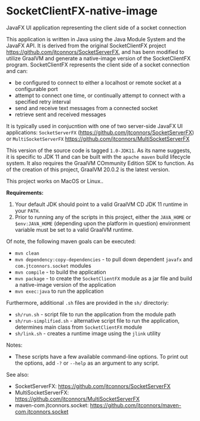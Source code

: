 # SocketClientFX-native-image
JavaFX UI application representing the client side of a socket connection

This application is written in Java using the Java Module System and the JavaFX API.  It is derived from the original SocketClientFX project https://github.com/jtconnors/SocketServerFX, and has benn modified to utilize GraalVM and generate a native-image version of the SocketClientFX program.  SocketClientFX represents the client side of a socket connection and can:

   - be configured to connect to either a localhost or remote socket at a configurable port
   - attempt to connect one time, or continually attempt to connect with a specified retry interval
   - send and receive text messages from a connected socket
   - retrieve sent and received messages

It is typically used in conjucntion with one of two server-side JavaFX UI applications:
```SocketServerFX``` (https://github.com/jtconnors/SocketServerFX)
or
```MultiSocketServerFX``` https://github.com/jtconnors/MultiSocketServerFX

This version of the source code is tagged ```1.0-JDK11```.  As its name suggests, it is specific to JDK 11 and can be built with the ```apache maven``` build lifecycle system.  It also requires the GraalVM COmmunity Edition SDK to function.  As of the creation of this project, GraalVM 20.0.2 is the latest version.

This project works on MacOS or Linux..

**Requirements:**
1. Your default JDK should point to a valid GraalVM CD JDK 11 runtime in your ```PATH```.
2. Prior to running any of the scripts in this project, either the ```JAVA_HOME``` or ```$env:JAVA_HOME``` (depending upon the platform in question) environment variable must be set to a valid GraalVM runtime.

Of note, the following maven goals can be executed:

   - ```mvn clean```
   - ```mvn dependency:copy-dependencies``` - to pull down dependent ```javafx``` and ```com.jtconnors.socket``` modules
   - ```mvn compile``` - to build the application
   - ```mvn package``` - to create the ```SocketClientFX``` module as a jar file and build a native-image version of the application
   - ```mvn exec:java``` to run the application
   
Furthermore, additional ```.sh```  files are provided in the ```sh/``` directoriy:
   - ```sh/run.sh``` - script file to run the application from the module path
   - ```sh/run-simplified.sh``` - alternative script file to run the application, determines main class from ```SocketClientFX``` module
   - ```sh/link.sh``` - creates a runtime image using the ```jlink``` utility

Notes:
   - These scripts have a few available command-line options.  To print out
the options, add ```-?``` or ```--help``` as an argument to any script.

See also:

- SocketServerFX: https://github.com/jtconnors/SocketServerFX
- MultiSocketServerFX: https://github.com/jtconnors/MultiSocketServerFX
- maven-com.jtconnors.socket: https://github.com/jtconnors/maven-com.jtconnors.socket
